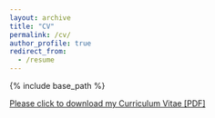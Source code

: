 ```yaml
---
layout: archive
title: "CV"
permalink: /cv/
author_profile: true
redirect_from:
  - /resume
---
```


{% include base_path %}

[Please click to download my Curriculum Vitae [PDF]](https://salarmohtaj.github.io/cv/)

